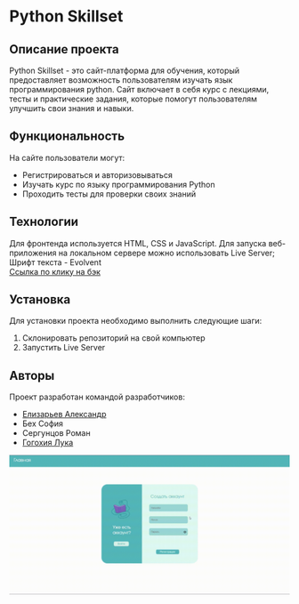 # Python Skillset

## Описание проекта
Python Skillset - это сайт-платформа для обучения, который предоставляет возможность пользователям изучать язык программирования python. Сайт включает в себя курс с лекциями, тесты и практические задания, которые помогут пользователям улучшить свои знания и навыки.

## Функциональность
На сайте пользователи могут:
- Регистрироваться и авторизовываться
- Изучать курс по языку программирования Python
- Проходить тесты для проверки своих знаний

## Технологии
 Для фронтенда используется HTML, CSS и JavaScript. Для запуска веб-приложения на локальном сервере можно использовать Live Server; Шрифт текста - Evolvent
 <br>[Ссылка по клику на бэк](https://github.com/Nermey/Subjectum)

## Установка
Для установки проекта необходимо выполнить следующие шаги:
1. Склонировать репозиторий на свой компьютер
2. Запустить Live Server

## Авторы
Проект разработан командой разработчиков:
- [Елизарьев Александр](https://github.com/Nermey)
- Бех София 
- Сергунцов Роман
- [Гогохия Лука](https://github.com/lukchau)

![](image/preview.gif)
